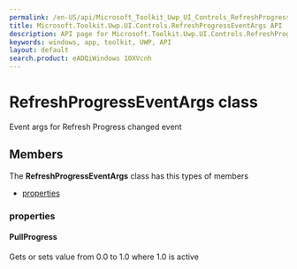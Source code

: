 ```yaml
---
permalink: /en-US/api/Microsoft_Toolkit_Uwp_UI_Controls_RefreshProgressEventArgs.htm
title: Microsoft.Toolkit.Uwp.UI.Controls.RefreshProgressEventArgs API 
description: API page for Microsoft.Toolkit.Uwp.UI.Controls.RefreshProgressEventArgs
keywords: windows, app, toolkit, UWP, API
layout: default
search.product: eADQiWindows 10XVcnh
---
```



# RefreshProgressEventArgs class

Event args for Refresh Progress changed event

## Members

The **RefreshProgressEventArgs** class has this types of members

* [properties](#properties)

### properties

#### PullProgress

Gets or sets value from 0.0 to 1.0 where 1.0 is active


